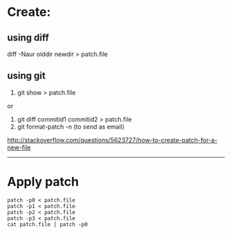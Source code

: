 
# Create:

## using diff

diff -Naur olddir newdir > patch.file

## using git

1. git show > patch.file

or

1. git diff commitid1 commitid2 > patch.file
2. git format-patch -n (to send as email)

http://stackoverflow.com/questions/5623727/how-to-create-patch-for-a-new-file

-----------

# Apply patch

``` 
patch -p0 < patch.file
patch -p1 < patch.file
patch -p2 < patch.file
patch -p3 < patch.file
cat patch.file | patch -p0
```

